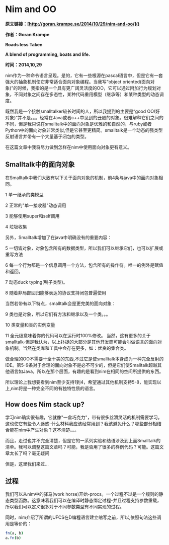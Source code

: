 # Nim and OO
**原文链接：[http://goran.krampe.se/2014/10/29/nim-and-oo/]()**

**作者：Goran Krampe**

**Roads less Taken**

**A blend of programming, boats and life.**

**时间：2014,10,29**

nim作为一种命令语言呈现。是的，它有一些根源在pascal语言中，但是它有一套强大的抽象机制使它非常适合面向对象编程。当我写“object oriented(面向对象)”的时候，我指的是一个具有更广阔灵活度的OO，它可以通过附加行为规划对象，不同对象之间存在多态性，某种代码重用模型（继承等）和某种类型的动态调度。


既然我是一个接触smalltalker较长时间的人，所以我提到的主要是“good OO(好对象)”并不是。。。经常在Java或者c++中见到的丑陋的对象。很难解释它们之间的不同，但是我只说在smalltalk中的面向对象是优雅的和自然的，与ruby或者Python中的面向对象非常类似,但是它甚至更精简。smalltalk是一个动态的强类型反射语言并带有一个大量基于闭包的类型。

在这篇文章中我将尽力做到怎样在nim中使用面向对象更有意义。

## Smalltalk中的面向对象

在Smalltalk中我们大致有以下关于面向对象的机制，前4条与java中的面向对象相同。

1 单一继承的类模型

2 正常的"单一接收器"动态调用

3 能够使用super和self调用

4 垃圾收集

另外，Smalltalk增加了在java中明确没有的重要内容：

5 一切皆对象，对象包含所有的数据类型，所以我们可以继承它们，也可以扩展或重写方法

6 每一个行为都是一个信息调用一个方法，包含所有的操作符。唯一的例外是赋值和返回。

7 动态duck typing(鸭子类型)。

8 随着非局部回归能够表达的协议支持闭包普遍使用

当然若带有以下特点，smalltalk会是更完美的面向对象：

9 类也是对象，所以它们有方法和继承以及一个类。。。

10 类变量和类的实例变量

11 全元级意味着你的代码可以在运行时100%修改。
当然，这有更多的关于smalltalk-但是我认为，以上扑捉的大部分是其他开发商可能会叫做语言的面向对象机制。当然在类库和工具中会存在更多，如：优良的集合类。

做合理的OO不需要十全十美的东西,不过它是使smalltalk本身成为一种完全反射的IDE。第5-9条对于合理的面向对象不是必不可少的，但是它们使Smalltalk超越其他语言如Java，所以在那个层面，有趣的是看到nim在相同的空间所提供的东西。

所以理论上我想要看到nim至少支持1到4，希望通过其他机制支持5-8，能实现以上,nim将是一种完全不同的有独特性质的语言。

## How does Nim stack up?

学习nim确实很有趣，它就像"一盒巧克力"，带有很多丝滑灵活的机制需要学习。这也使它有些令人迷惑-什么材料我应该经常用到？我该避免什么？哪些部分相结合能在nim中产生对象？这不清楚。。。

而且，走过也并不完全清楚，但是它的一系列实验和结语涉及到上面Smalltalk的清单。我可以调整这篇文章吗？可能，我是否用了很多的样例代码？可能。这篇文章太长了吗？毫无疑问

但是，这里我们来过...

## 过程

我们可以从nim中的驿马(work horse)开始-procs。一个过程不过是一个规则的静态类型函数。这意味着我们可以在编译时静态绑定过程-并且过程支持参数重载，所以我们可以定义很多对于不同参数类型有不同实现的过程。

同时，nim介绍了所谓的UFCS在D编程语言建立缩写之前，所以,依照句法这些调用是等价的：
```Nim
fn(a, b)
a.fn(b)
```